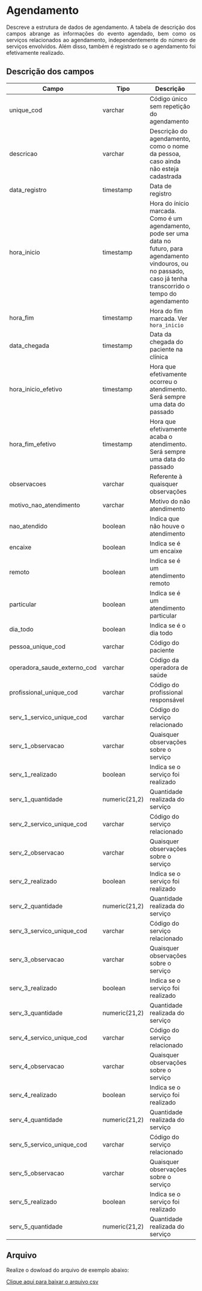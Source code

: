 # Agendamento

<p align="justify"> 
Descreve a estrutura de dados de agendamento. A tabela de descrição dos campos abrange as informações do evento agendado, bem como os serviços relacionados ao agendamento, independentemente do número de serviços envolvidos. Além disso, também é registrado se o agendamento foi efetivamente realizado.
 </p>

## Descrição dos campos

| Campo                        | Tipo       | Descrição                                                                                         | Restrição   |
|------------------------------|------------|---------------------------------------------------------------------------------------------------|-------------|
| unique_cod                  | varchar    | Código único sem repetição do agendamento                                                                          | Obrigatório | 
| descricao                    |   varchar | Descrição do agendamento, como o nome da pessoa, caso ainda não esteja cadastrada                                                                                                  |             |
| data_registro                | timestamp  | Data de registro  |  Obrigatório     | 
| hora_inicio                  |   timestamp  | Hora do ínicio marcada. Como é um agendamento, pode ser uma data no futuro, para agendamento vindouros, ou no passado, caso já tenha transcorrido o tempo do agendamento                                                                                                 |             |
| hora_fim                     |    timestamp  | Hora do fim marcada. Ver `hora_inicio`  | |
| data_chegada                 | timestamp       |  Data da chegada do paciente na clínica |             |
| hora_inicio_efetivo          | timestamp  |  Hora que efetivamente ocorreu o atendimento. Será sempre uma data do passado                                                                                                |  Origatório caso o evento tenha de fato acontecido           |
| hora_fim_efetivo             | timestamp   | Hora que efetivamente acaba o atendimento. Será sempre uma data do passado | Origatório caso o evento tenha de fato acontecido |
| observacoes                  |  varchar   | Referente à quaisquer observações                                                                                                  |             |
| motivo_nao_atendimento       |  varchar          |  Motivo do não atendimento                                                                                                 |             |
| nao_atendido                 |  boolean          |  Indica que não houve o atendimento                                                                                                 |             |
| encaixe                      |  boolean          |  Indica se é um encaixe                                                                                                 |             |
| remoto                       |  boolean          |  Indica se é um atendimento remoto                                                                                                  |             |
| particular                   |  boolean          |  Indica se é um atendimento particular                                                                                                  |             |
| dia_todo                     |  boolean          |  Indica se é o dia todo                                                                                                  |             |
| pessoa_unique_cod           |  varchar          |  Código do paciente   |      |
| operadora_saude_externo_cod  |  varchar          | Código da operadora de saúde                                                                                                   |             |
| profissional_unique_cod     | varchar           |  Código do profissional responsável                                                                                                 |             |
| serv_1_servico_unique_cod   |  varchar          | Código do serviço relacionado                                                                                                  |             |
| serv_1_observacao            |  varchar          |  Quaisquer observações sobre o serviço                                                                                                 |             |
| serv_1_realizado             |  boolean          |  Indica se o serviço foi realizado                                                                                                 |             |
| serv_1_quantidade            | numeric(21,2)            |  Quantidade realizada do serviço                                                                                                 |             |
| serv_2_servico_unique_cod   |  varchar          | Código do serviço relacionado                                                                                                  |             |
| serv_2_observacao            |  varchar          | Quaisquer observações sobre o serviço                                                                                                   |             |
| serv_2_realizado             |  boolean          | Indica se o serviço foi realizado                                                                                                  |             |
| serv_2_quantidade            | numeric(21,2)            | Quantidade realizada do serviço                                                                                                  |             |
| serv_3_servico_unique_cod   | varchar          |   Código do serviço relacionado                                                                                                |             |
| serv_3_observacao            | varchar           | Quaisquer observações sobre o serviço                                                                                                   |             |
| serv_3_realizado             |  boolean          |  Indica se o serviço foi realizado                                                                                                 |             |
| serv_3_quantidade            | numeric(21,2)            |  Quantidade realizada do serviço                                                                                                 |             |
| serv_4_servico_unique_cod   |  varchar          |  Código do serviço relacionado                                                                                                 |             |
| serv_4_observacao            |  varchar          | Quaisquer observações sobre o serviço                                                                                                   |             |
| serv_4_realizado             |   boolean         |   Indica se o serviço foi realizado                                                                                                |             |
| serv_4_quantidade            | numeric(21,2)  |  Quantidade realizada do serviço                                                                                                 |             |
| serv_5_servico_unique_cod   |  varchar         |  Código do serviço relacionado                                                                                                 |             |
| serv_5_observacao            | varchar           | Quaisquer observações sobre o serviço                                                                                                   |             |
| serv_5_realizado             |  boolean          | Indica se o serviço foi realizado                                                                                                  |             |
| serv_5_quantidade            |  numeric(21,2)           |  Quantidade realizada do serviço                                                                                                 |             |


## Arquivo
<p align="justify">Realize o dowload do arquivo de exemplo abaixo:</p>

[Clique aqui para baixar o arquivo csv](https://drive.google.com/uc?export=download&id=1c5jdlkdqTo9Plo5veOki2wh8b49SHdBz)
